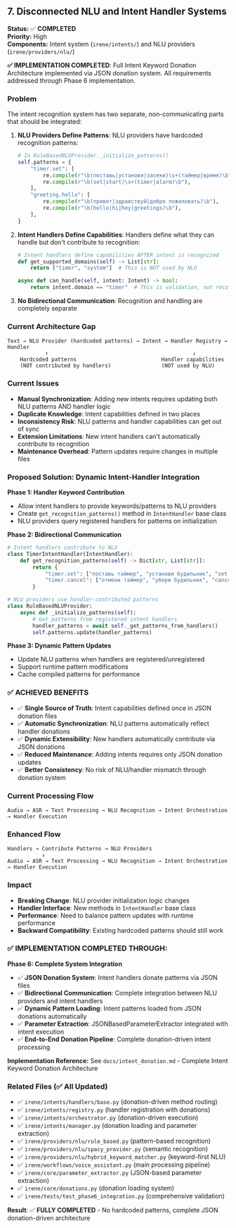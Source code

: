 ## 7. Disconnected NLU and Intent Handler Systems

**Status:** ✅ **COMPLETED**  
**Priority:** High  
**Components:** Intent system (`irene/intents/`) and NLU providers (`irene/providers/nlu/`)

**✅ IMPLEMENTATION COMPLETED**: Full Intent Keyword Donation Architecture implemented via JSON donation system. All requirements addressed through Phase 6 implementation.

### Problem

The intent recognition system has two separate, non-communicating parts that should be integrated:

1. **NLU Providers Define Patterns**: NLU providers have hardcoded recognition patterns:
   ```python
   # In RuleBasedNLUProvider._initialize_patterns()
   self.patterns = {
       "timer.set": [
           re.compile(r"\b(поставь|установи|засеки)\s+(таймер|время)\b"),
           re.compile(r"\b(set|start)\s+(timer|alarm)\b"),
       ],
       "greeting.hello": [
           re.compile(r"\b(привет|здравствуй|добро пожаловать)\b"),
           re.compile(r"\b(hello|hi|hey|greetings)\b"),
       ],
   }
   ```

2. **Intent Handlers Define Capabilities**: Handlers define what they can handle but don't contribute to recognition:
   ```python
   # Intent handlers define capabilities AFTER intent is recognized
   def get_supported_domains(self) -> List[str]:
       return ["timer", "system"]  # This is NOT used by NLU

   async def can_handle(self, intent: Intent) -> bool:
       return intent.domain == "timer"  # This is validation, not recognition
   ```

3. **No Bidirectional Communication**: Recognition and handling are completely separate

### Current Architecture Gap

```
Text → NLU Provider (hardcoded patterns) → Intent → Handler Registry → Handler
            ↑                                              ↓
    Hardcoded patterns                           Handler capabilities
    (NOT contributed by handlers)                (NOT used by NLU)
```

### Current Issues

- **Manual Synchronization**: Adding new intents requires updating both NLU patterns AND handler logic
- **Duplicate Knowledge**: Intent capabilities defined in two places
- **Inconsistency Risk**: NLU patterns and handler capabilities can get out of sync
- **Extension Limitations**: New intent handlers can't automatically contribute to recognition
- **Maintenance Overhead**: Pattern updates require changes in multiple files

### Proposed Solution: Dynamic Intent-Handler Integration

**Phase 1: Handler Keyword Contribution**
- Allow intent handlers to provide keywords/patterns to NLU providers
- Create `get_recognition_patterns()` method in `IntentHandler` base class
- NLU providers query registered handlers for patterns on initialization

**Phase 2: Bidirectional Communication**
```python
# Intent handlers contribute to NLU
class TimerIntentHandler(IntentHandler):
    def get_recognition_patterns(self) -> Dict[str, List[str]]:
        return {
            "timer.set": ["поставь таймер", "установи будильник", "set timer"],
            "timer.cancel": ["отмени таймер", "убери будильник", "cancel timer"]
        }

# NLU providers use handler-contributed patterns
class RuleBasedNLUProvider:
    async def _initialize_patterns(self):
        # Get patterns from registered intent handlers
        handler_patterns = await self._get_patterns_from_handlers()
        self.patterns.update(handler_patterns)
```

**Phase 3: Dynamic Pattern Updates**
- Update NLU patterns when handlers are registered/unregistered
- Support runtime pattern modifications
- Cache compiled patterns for performance

### ✅ **ACHIEVED BENEFITS**
- ✅ **Single Source of Truth**: Intent capabilities defined once in JSON donation files
- ✅ **Automatic Synchronization**: NLU patterns automatically reflect handler donations
- ✅ **Dynamic Extensibility**: New handlers automatically contribute via JSON donations
- ✅ **Reduced Maintenance**: Adding intents requires only JSON donation updates
- ✅ **Better Consistency**: No risk of NLU/handler mismatch through donation system

### Current Processing Flow
```
Audio → ASR → Text Processing → NLU Recognition → Intent Orchestration → Handler Execution
```

### Enhanced Flow
```
Handlers → Contribute Patterns → NLU Providers
           ↓
Audio → ASR → Text Processing → NLU Recognition → Intent Orchestration → Handler Execution
```

### Impact
- **Breaking Change**: NLU provider initialization logic changes
- **Handler Interface**: New methods in `IntentHandler` base class
- **Performance**: Need to balance pattern updates with runtime performance
- **Backward Compatibility**: Existing hardcoded patterns should still work

### ✅ **IMPLEMENTATION COMPLETED THROUGH:**

**Phase 6: Complete System Integration**  
- ✅ **JSON Donation System**: Intent handlers donate patterns via JSON files
- ✅ **Bidirectional Communication**: Complete integration between NLU providers and intent handlers  
- ✅ **Dynamic Pattern Loading**: Intent patterns loaded from JSON donations automatically
- ✅ **Parameter Extraction**: JSONBasedParameterExtractor integrated with intent execution
- ✅ **End-to-End Donation Pipeline**: Complete donation-driven intent processing

**Implementation Reference:** See `docs/intent_donation.md` - Complete Intent Keyword Donation Architecture

### Related Files (✅ All Updated)
- ✅ `irene/intents/handlers/base.py` (donation-driven method routing)
- ✅ `irene/intents/registry.py` (handler registration with donations)
- ✅ `irene/intents/orchestrator.py` (donation-driven execution)
- ✅ `irene/intents/manager.py` (donation loading and parameter extraction)
- ✅ `irene/providers/nlu/rule_based.py` (pattern-based recognition)
- ✅ `irene/providers/nlu/spacy_provider.py` (semantic recognition)
- ✅ `irene/providers/nlu/hybrid_keyword_matcher.py` (keyword-first NLU)
- ✅ `irene/workflows/voice_assistant.py` (main processing pipeline)
- ✅ `irene/core/parameter_extractor.py` (JSON-based parameter extraction)
- ✅ `irene/core/donations.py` (donation loading system)
- ✅ `irene/tests/test_phase6_integration.py` (comprehensive validation)

**Result**: ✅ **FULLY COMPLETED** - No hardcoded patterns, complete JSON donation-driven architecture
